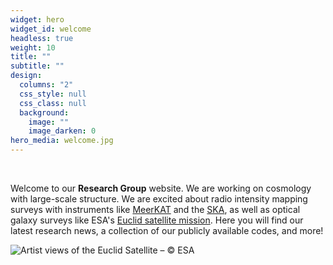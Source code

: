 ```yaml
---
widget: hero
widget_id: welcome
headless: true
weight: 10
title: ""
subtitle: ""
design:
  columns: "2"
  css_style: null
  css_class: null
  background:
    image: ""
    image_darken: 0
hero_media: welcome.jpg
---
```

<br>

Welcome to our **Research Group** website. We are working on cosmology with large-scale structure. We are excited about radio intensity mapping surveys with instruments like [MeerKAT](https://www.sarao.ac.za/science/meerkat/about-meerkat/) and the [SKA](https://www.skatelescope.org), as well as optical galaxy surveys like ESA's [Euclid satellite mission](https://www.euclid-ec.org). Here you will find our latest research news, a collection of our publicly available codes, and more!

![](welcome.jpg "Artist views of the Euclid Satellite – © ESA")